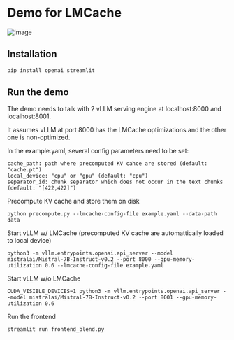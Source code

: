 # Demo for LMCache

![image](https://github.com/LMCache/demo/assets/25103655/64fcf08d-d094-46e5-a280-2439fd0cb445)


## Installation

```bash
pip install openai streamlit
```

## Run the demo

The demo needs to talk with 2 vLLM serving engine at localhost:8000 and localhost:8001.

It assumes vLLM at port 8000 has the LMCache optimizations and the other one is non-optimized.

In the example.yaml, several config parameters need to be set:
```
cache_path: path where precomputed KV cahce are stored (default: "cache.pt")
local_device: "cpu" or "gpu" (default: "cpu")
separator_id: chunk separator which does not occur in the text chunks (default: "[422,422]")
```

Precompute KV cache and store them on disk
```
python precompute.py --lmcache-config-file example.yaml --data-path data
```

Start vLLM w/ LMCache (precomputed KV cache are automattically loaded to local device)
```
python3 -m vllm.entrypoints.openai.api_server --model mistralai/Mistral-7B-Instruct-v0.2 --port 8000 --gpu-memory-utilization 0.6 --lmcache-config-file example.yaml
```

Start vLLM w/o LMCache
```
CUDA_VISIBLE_DEVICES=1 python3 -m vllm.entrypoints.openai.api_server --model mistralai/Mistral-7B-Instruct-v0.2 --port 8001 --gpu-memory-utilization 0.6
```

Run the frontend
```
streamlit run frontend_blend.py
```
